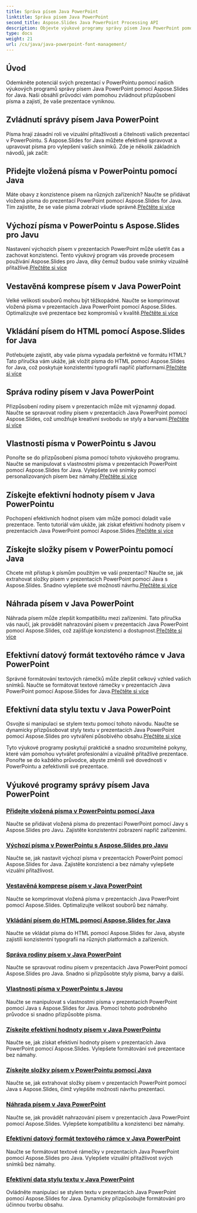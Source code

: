 ```yaml
---
title: Správa písem Java PowerPoint
linktitle: Správa písem Java PowerPoint
second_title: Aspose.Slides Java PowerPoint Processing API
description: Objevte výukové programy správy písem Java PowerPoint pomocí Aspose.Slides pro Java. Naučte se techniky vkládání, komprese a přizpůsobení pro vylepšení prezentací.
type: docs
weight: 21
url: /cs/java/java-powerpoint-font-management/
---
```

## Úvod

Odemkněte potenciál svých prezentací v PowerPointu pomocí našich výukových programů správy písem Java PowerPoint pomocí Aspose.Slides for Java. Naši obsáhlí průvodci vám pomohou zvládnout přizpůsobení písma a zajistí, že vaše prezentace vyniknou.

## Zvládnutí správy písem Java PowerPoint

Písma hrají zásadní roli ve vizuální přitažlivosti a čitelnosti vašich prezentací v PowerPointu. S Aspose.Slides for Java můžete efektivně spravovat a upravovat písma pro vylepšení vašich snímků. Zde je několik základních návodů, jak začít:

## Přidejte vložená písma v PowerPointu pomocí Java
 Máte obavy z konzistence písem na různých zařízeních? Naučte se přidávat vložená písma do prezentací PowerPoint pomocí Aspose.Slides for Java. Tím zajistíte, že se vaše písma zobrazí všude správně.[Přečtěte si více](./add-embedded-fonts-powerpoint-java/)

## Výchozí písma v PowerPointu s Aspose.Slides pro Javu
Nastavení výchozích písem v prezentacích PowerPoint může ušetřit čas a zachovat konzistenci. Tento výukový program vás provede procesem používání Aspose.Slides pro Java, díky čemuž budou vaše snímky vizuálně přitažlivé.[Přečtěte si více](./default-fonts-powerpoint/)

## Vestavěná komprese písem v Java PowerPoint
 Velké velikosti souborů mohou být těžkopádné. Naučte se komprimovat vložená písma v prezentacích Java PowerPoint pomocí Aspose.Slides. Optimalizujte své prezentace bez kompromisů v kvalitě.[Přečtěte si více](./embedded-font-compression-java-powerpoint/)

## Vkládání písem do HTML pomocí Aspose.Slides for Java
 Potřebujete zajistit, aby vaše písma vypadala perfektně ve formátu HTML? Tato příručka vám ukáže, jak vložit písma do HTML pomocí Aspose.Slides for Java, což poskytuje konzistentní typografii napříč platformami.[Přečtěte si více](./embed-fonts-in-html/)

## Správa rodiny písem v Java PowerPoint
 Přizpůsobení rodiny písem v prezentacích může mít významný dopad. Naučte se spravovat rodiny písem v prezentacích Java PowerPoint pomocí Aspose.Slides, což umožňuje kreativní svobodu se styly a barvami.[Přečtěte si více](./manage-font-family-java-powerpoint/)

## Vlastnosti písma v PowerPointu s Javou
 Ponořte se do přizpůsobení písma pomocí tohoto výukového programu. Naučte se manipulovat s vlastnostmi písma v prezentacích PowerPoint pomocí Aspose.Slides for Java. Vylepšete své snímky pomocí personalizovaných písem bez námahy.[Přečtěte si více](./font-properties-powerpoint-java/)

## Získejte efektivní hodnoty písem v Java PowerPointu
 Pochopení efektivních hodnot písem vám může pomoci doladit vaše prezentace. Tento tutoriál vám ukáže, jak získat efektivní hodnoty písem v prezentacích Java PowerPoint pomocí Aspose.Slides.[Přečtěte si více](./get-effective-font-values-java-powerpoint/)

## Získejte složky písem v PowerPointu pomocí Java
 Chcete mít přístup k písmům použitým ve vaší prezentaci? Naučte se, jak extrahovat složky písem v prezentacích PowerPoint pomocí Java s Aspose.Slides. Snadno vylepšete své možnosti návrhu.[Přečtěte si více](./get-fonts-folders-powerpoint-java/)

## Náhrada písem v Java PowerPoint
 Náhrada písem může zlepšit kompatibilitu mezi zařízeními. Tato příručka vás naučí, jak provádět nahrazování písem v prezentacích Java PowerPoint pomocí Aspose.Slides, což zajišťuje konzistenci a dostupnost.[Přečtěte si více](./fonts-substitution-java-powerpoint/)

## Efektivní datový formát textového rámce v Java PowerPoint
 Správné formátování textových rámečků může zlepšit celkový vzhled vašich snímků. Naučte se formátovat textové rámečky v prezentacích Java PowerPoint pomocí Aspose.Slides for Java.[Přečtěte si více](./effective-text-frame-format-data-java-powerpoint/)

## Efektivní data stylu textu v Java PowerPoint
 Osvojte si manipulaci se stylem textu pomocí tohoto návodu. Naučte se dynamicky přizpůsobovat styly textu v prezentacích Java PowerPoint pomocí Aspose.Slides pro vytváření působivého obsahu.[Přečtěte si více](./effective-text-style-data-java-powerpoint/)

Tyto výukové programy poskytují praktické a snadno srozumitelné pokyny, které vám pomohou vytvářet profesionální a vizuálně přitažlivé prezentace. Ponořte se do každého průvodce, abyste změnili své dovednosti v PowerPointu a zefektivnili své prezentace.
## Výukové programy správy písem Java PowerPoint
### [Přidejte vložená písma v PowerPointu pomocí Java](./add-embedded-fonts-powerpoint-java/)
Naučte se přidávat vložená písma do prezentací PowerPoint pomocí Javy s Aspose.Slides pro Javu. Zajistěte konzistentní zobrazení napříč zařízeními.
### [Výchozí písma v PowerPointu s Aspose.Slides pro Javu](./default-fonts-powerpoint/)
Naučte se, jak nastavit výchozí písma v prezentacích PowerPoint pomocí Aspose.Slides for Java. Zajistěte konzistenci a bez námahy vylepšete vizuální přitažlivost.
### [Vestavěná komprese písem v Java PowerPoint](./embedded-font-compression-java-powerpoint/)
Naučte se komprimovat vložená písma v prezentacích Java PowerPoint pomocí Aspose.Slides. Optimalizujte velikost souborů bez námahy.
### [Vkládání písem do HTML pomocí Aspose.Slides for Java](./embed-fonts-in-html/)
Naučte se vkládat písma do HTML pomocí Aspose.Slides for Java, abyste zajistili konzistentní typografii na různých platformách a zařízeních.
### [Správa rodiny písem v Java PowerPoint](./manage-font-family-java-powerpoint/)
Naučte se spravovat rodinu písem v prezentacích Java PowerPoint pomocí Aspose.Slides pro Java. Snadno si přizpůsobte styly písma, barvy a další.
### [Vlastnosti písma v PowerPointu s Javou](./font-properties-powerpoint-java/)
Naučte se manipulovat s vlastnostmi písma v prezentacích PowerPoint pomocí Java s Aspose.Slides for Java. Pomocí tohoto podrobného průvodce si snadno přizpůsobte písma.
### [Získejte efektivní hodnoty písem v Java PowerPointu](./get-effective-font-values-java-powerpoint/)
Naučte se, jak získat efektivní hodnoty písem v prezentacích Java PowerPoint pomocí Aspose.Slides. Vylepšete formátování své prezentace bez námahy.
### [Získejte složky písem v PowerPointu pomocí Java](./get-fonts-folders-powerpoint-java/)
Naučte se, jak extrahovat složky písem v prezentacích PowerPoint pomocí Java s Aspose.Slides, čímž vylepšíte možnosti návrhu prezentací.
### [Náhrada písem v Java PowerPoint](./fonts-substitution-java-powerpoint/)
Naučte se, jak provádět nahrazování písem v prezentacích Java PowerPoint pomocí Aspose.Slides. Vylepšete kompatibilitu a konzistenci bez námahy.
### [Efektivní datový formát textového rámce v Java PowerPoint](./effective-text-frame-format-data-java-powerpoint/)
Naučte se formátovat textové rámečky v prezentacích Java PowerPoint pomocí Aspose.Slides pro Java. Vylepšete vizuální přitažlivost svých snímků bez námahy.
### [Efektivní data stylu textu v Java PowerPoint](./effective-text-style-data-java-powerpoint/)
Ovládněte manipulaci se stylem textu v prezentacích Java PowerPoint pomocí Aspose.Slides for Java. Dynamicky přizpůsobujte formátování pro účinnou tvorbu obsahu.